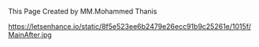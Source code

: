 This Page Created by MM.Mohammed Thanis

https://letsenhance.io/static/8f5e523ee6b2479e26ecc91b9c25261e/1015f/MainAfter.jpg
